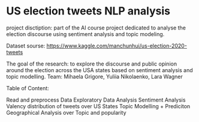 # US election tweets NLP analysis

project disctiption: part of the AI course project dedicated to analyse the election discourse using sentiment analysis and topic modeling.

Dataset sourse: https://www.kaggle.com/manchunhui/us-election-2020-tweets

The goal of the research: to explore the discourse and public opinion around the election across the USA states based on sentiment analysis and topic modelling. Team: Mihaela Grigore, Yuliia Nikolaenko, Lara Wagner

Table of Content:

Read and preprocess Data
Exploratory Data Analysis
Sentiment Analysis
Valency distribution of tweets over US States
Topic Modelling + Prediciton
Geographical Analysis over Topic and popularity
